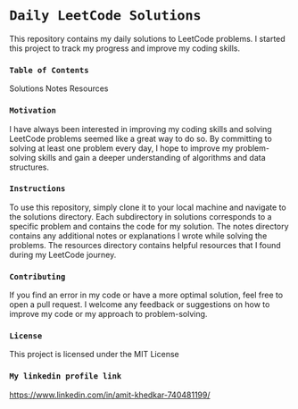 # `Daily LeetCode Solutions`
This repository contains my daily solutions to LeetCode problems. I started this project to track my progress and improve my coding skills.

### `Table of Contents`
Solutions
Notes
Resources

### `Motivation`
I have always been interested in improving my coding skills and solving LeetCode problems seemed like a great way to do so. By committing to solving at least one problem every day, I hope to improve my problem-solving skills and gain a deeper understanding of algorithms and data structures.

### `Instructions`
To use this repository, simply clone it to your local machine and navigate to the solutions directory. Each subdirectory in solutions corresponds to a specific problem and contains the code for my solution. The notes directory contains any additional notes or explanations I wrote while solving the problems. The resources directory contains helpful resources that I found during my LeetCode journey.

### `Contributing`
If you find an error in my code or have a more optimal solution, feel free to open a pull request. I welcome any feedback or suggestions on how to improve my code or my approach to problem-solving.

### `License`
This project is licensed under the MIT License
### `My linkedin profile link`
https://www.linkedin.com/in/amit-khedkar-740481199/
